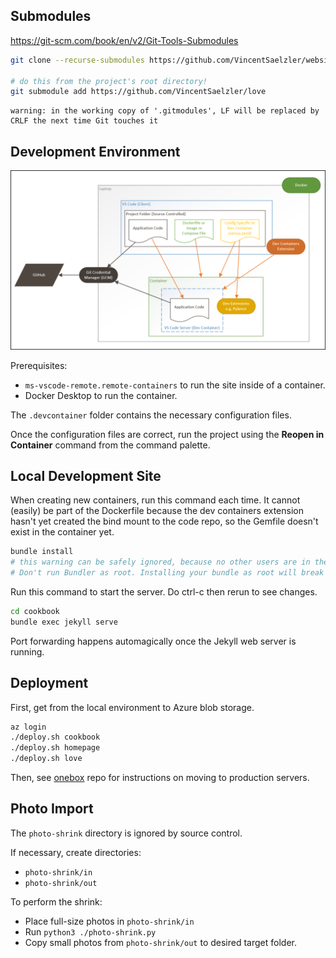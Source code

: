 ## Submodules
https://git-scm.com/book/en/v2/Git-Tools-Submodules
```sh
git clone --recurse-submodules https://github.com/VincentSaelzler/websites

# do this from the project's root directory!
git submodule add https://github.com/VincentSaelzler/love

```

```
warning: in the working copy of '.gitmodules', LF will be replaced by CRLF the next time Git touches it
```


## Development Environment
![](/docs/dev-containers-arch.png)

Prerequisites:
- `ms-vscode-remote.remote-containers` to run the site inside of a container.
- Docker Desktop to run the container.

The `.devcontainer` folder contains the necessary configuration files.

Once the configuration files are correct, run the project using the **Reopen in Container** command from the command palette.

## Local Development Site

When creating new containers, run this command each time. It cannot (easily) be part of the Dockerfile because the dev containers extension hasn't yet created the bind mount to the code repo, so the Gemfile doesn't exist in the container yet.
```sh
bundle install
# this warning can be safely ignored, because no other users are in the container
# Don't run Bundler as root. Installing your bundle as root will break this application for all non-root users on this machine.
```

Run this command to start the server. Do ctrl-c then rerun to see changes.
```sh
cd cookbook
bundle exec jekyll serve
```

Port forwarding happens automagically once the Jekyll web server is running.

## Deployment
First, get from the local environment to Azure blob storage.

```sh
az login
./deploy.sh cookbook
./deploy.sh homepage
./deploy.sh love
```
Then, see [onebox](https://github.com/VincentSaelzler/onebox) repo for instructions on moving to production servers.

## Photo Import
The `photo-shrink` directory is ignored by source control.

If necessary, create directories:
- `photo-shrink/in`
- `photo-shrink/out`

To perform the shrink:
- Place full-size photos in `photo-shrink/in`
- Run `python3 ./photo-shrink.py`
- Copy small photos from `photo-shrink/out` to desired target folder.
